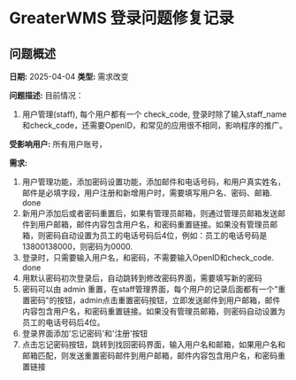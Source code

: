 # GreaterWMS 登录问题修复记录

## 问题概述

**日期:** 2025-04-04
**类型:** 需求改变

**问题描述:** 
目前情况：
1. 用户管理(staff), 每个用户都有一个 check_code, 登录时除了输入staff_name和check_code，还需要OpenID，和常见的应用很不相同，影响程序的推广。

**受影响用户:** 所有用户账号，

**需求:**
1. 用户管理功能，添加密码设置功能，添加邮件和电话号码，和用户真实姓名，邮件是必填字段，用户注册和新增用户时，需要填写用户名、密码、邮箱. done
2. 新用户添加后或者密码重置后，如果有管理员邮箱，则通过管理员邮箱发送邮件到用户邮箱，邮件内容包含用户名，和密码重置链接。如果没有管理员邮箱，则密码自动设置为员工的电话号码后4位，例如：员工的电话号码是13800138000，则密码为0000. 
3. 登录时，只需要输入用户名，和密码，不需要输入OpenID和check_code. done
4. 用默认密码初次登录后，自动跳转到修改密码界面，需要填写新的密码
5. 密码可以由 admin 重置，在staff管理界面，每个用户的记录后面都有一个"重置密码"的按钮，admin点击重置密码按钮，立即发送邮件到用户邮箱，邮件内容包含用户名，和密码重置链接。如果没有管理员邮箱，则密码自动设置为员工的电话号码后4位。
6. 登录界面添加'忘记密码'和'注册'按钮
7. 点击忘记密码按钮，跳转到找回密码界面，输入用户名和邮箱，如果用户名和邮箱匹配，则发送重置密码邮件到用户邮箱，邮件内容包含用户名，和密码重置链接

